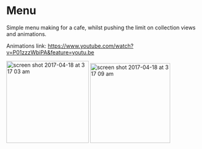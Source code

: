 # Menu
Simple menu making for a cafe, whilst pushing the limit on collection views and animations.

Animations link: 
https://www.youtube.com/watch?v=P01zzzWbiPA&feature=youtu.be

<img width="215" alt="screen shot 2017-04-18 at 3 17 03 am" src="https://cloud.githubusercontent.com/assets/11773312/25126000/9809dba4-23e5-11e7-89e5-9224009dfbca.png">
<img width="209" alt="screen shot 2017-04-18 at 3 17 09 am" src="https://cloud.githubusercontent.com/assets/11773312/25126002/9819f548-23e5-11e7-9d12-1f8c3731bcd8.png">
